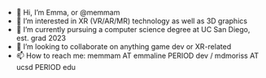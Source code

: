 - 👋 Hi, I’m Emma, or @memmam
- 👀 I’m interested in XR (VR/AR/MR) technology as well as 3D graphics
- 🌱 I’m currently pursuing a computer science degree at UC San Diego, est. grad 2023
- 💞️ I’m looking to collaborate on anything game dev or XR-related
- 📫 How to reach me: memmam AT emmaline PERIOD dev / mdmoriss AT ucsd PERIOD edu

<!---
TheYadda/TheYadda is a ✨ special ✨ repository because its `README.md` (this file) appears on your GitHub profile.
You can click the Preview link to take a look at your changes.
--->
